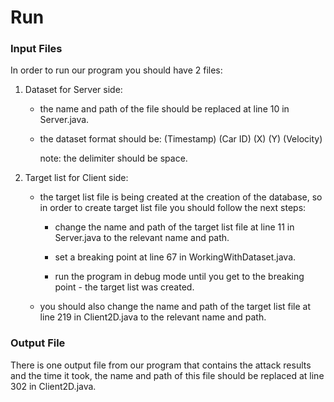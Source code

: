 # Run

### Input Files
In order to run our program you should have 2 files:

1. Dataset for Server side:

    * the name and path of the file should be replaced at line 10 in Server.java.

    * the dataset format should be: (Timestamp) (Car ID) (X) (Y) (Velocity)

      note: the delimiter should be space.
    
2. Target list for Client side:

    * the target list file is being created at the creation of the database, so in order to create target list file you should follow the next steps:

         - change the name and path of the target list file at line 11 in Server.java to the relevant name and path.

         - set a breaking point at line 67 in WorkingWithDataset.java.

         - run the program in debug mode until you get to the breaking point - the target list was created.

    * you should also change the name and path of the target list file at line 219 in Client2D.java to the relevant name and path.

### Output File

   There is one output file from our program that contains the attack results and the time it took, the name and path of this file should be replaced at line 302 in Client2D.java.


